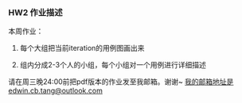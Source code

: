 ### HW2 作业描述
本周作业：

1. 每个大组把当前iteration的用例图画出来

2. 组内分成2-3个人的小组，每个小组对一个用例进行详细描述


请在周三晚24:00前把pdf版本的作业发至我邮箱。谢谢~
我的邮箱地址是edwin.cb.tang@outlook.com